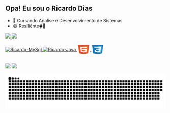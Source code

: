 ## Opa! Eu sou o Ricardo Dias

- 🌱 Cursando Analise e Desenvolvimento de Sistemas
- 😄 Resiliênte🍀🦾

 <div>
  <a href="https://github.com/RicardoDiasdosSantos">
  <img height="180em" src="https://github-readme-stats.vercel.app/api?username=RicardoDiasdosSantos&show_icons=false&theme=dark&include_all_commits=false&count_private=true"/>
  <img height="180em" src="https://github-readme-stats.vercel.app/api/top-langs/?username=RicardoDiasdosSantos&layout=compact&langs_count=7&theme=dark"/>
</div>
  <div style="display: inline_block"><br>
   <img align="center" alt="Ricardo-MySql" height="30" width="40" src="https://cdn.jsdelivr.net/gh/devicons/devicon/icons/mysql/mysql-original.svg" />
   <img align="center" alt="Ricardo-Java" height="30" width="40" src="https://cdn.jsdelivr.net/gh/devicons/devicon/icons/java/java-original.svg" />
   <img align="center" alt="Ricardo-HTML" height="30" width="40" src="https://raw.githubusercontent.com/devicons/devicon/master/icons/html5/html5-original.svg">
   <img align="center" alt="Ricardo-CSS" height="30" width="40" src="https://raw.githubusercontent.com/devicons/devicon/master/icons/css3/css3-original.svg">
</div>
 
  ##
 
 <div>
  <a href = "mailto:diasricardo2001@gmail.com"><img src="https://img.shields.io/badge/Gmail-D14836?style=for-the-badge&logo=gmail&logoColor=white" target="_blank"></a>
  <a href="https://www.linkedin.com/in/ricardo-dias-802557192/" target="_blank"><img src="https://img.shields.io/badge/-LinkedIn-%230077B5?style=for-the-badge&logo=linkedin&logoColor=white" target="_blank"></a>
  
  ![Snak animation](https://github.com/RicardoDiasdosSantos/RicardoDiasdosSantos/blob/output/github-contribution-grid-snake.svg)
 </div>
